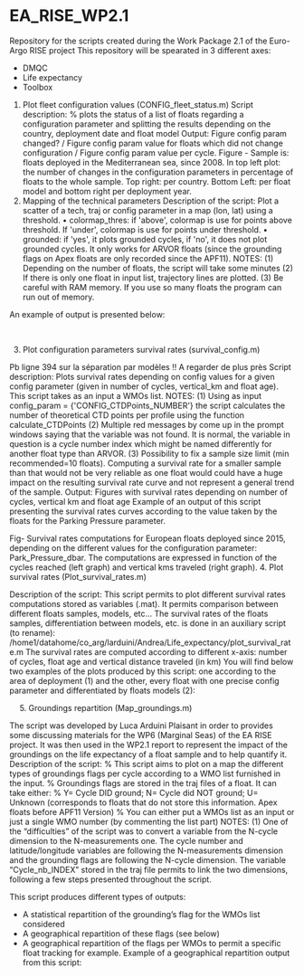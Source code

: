 # EA_RISE_WP2.1
Repository for the scripts created during the Work Package 2.1 of the Euro-Argo RISE project
This repository will be spearated in 3 different axes:
- DMQC
- Life expectancy
- Toolbox

1.	Plot fleet configuration values (CONFIG_fleet_status.m)
Script description:
% plots the status of a list of floats regarding a configuration parameter and splitting the results depending on the country, deployment date and float model
Output:
Figure config param changed? / Figure config param value for floats which did not change configuration / Figure config param value per cycle. 
 Figure - Sample is: floats deployed in the Mediterranean sea, since 2008. In top left plot: the number of changes in the configuration parameters in percentage of floats to the whole sample. Top right: per country. Bottom Left: per float model and bottom right per deployment year.
 
2.	Mapping of the technical parameters
Description of the script:
Plot a scatter of a tech, traj or config parameter in a map (lon, lat) using a threshold.
•	colormap_thres: if 'above', colormap is use for points above threshold. If 'under', colormap is use for points under threshold.
•	grounded: if 'yes', it plots grounded cycles, if 'no', it does not plot grounded cycles. It only works for ARVOR floats (since the grounding flags on Apex floats are only recorded since the APF11).
NOTES:
(1) Depending on the number of floats, the script will take some minutes
(2) If there is only one float in input list, trajectory lines are plotted.
(3) Be careful with RAM memory. If you use so many floats the program can run out of memory.

An example of output is presented below:
 
 

3.	Plot configuration parameters survival rates (survival_config.m)

Pb ligne 394 sur la séparation par modèles !! A regarder de plus près
Script description:
Plots survival rates depending on config values for a given config parameter (given in number of cycles, vertical_km and float age). This script takes as an input a WMOs list.
NOTES: 
(1) Using as input config_param = {'CONFIG_CTDPoints_NUMBER'} the script calculates the number of theoretical CTD points per profile using the function calculate_CTDPoints
(2) Multiple red messages by come up in the prompt windows saying that the variable was not found. It is normal, the variable in question is a cycle number index which might be named differently for another float type than ARVOR. 
(3) Possibility to fix a sample size limit (min recommended=10 floats). Computing a survival rate for a smaller sample than that would not be very reliable as one float would could have a huge impact on the resulting survival rate curve and not represent a general trend of the sample.
Output: 
Figures with survival rates depending on number of cycles, vertical km and float age 
Example of an output of this script presenting the survival rates curves according to the value taken by the floats for the Parking Pressure parameter.
    
Fig- Survival rates computations for European floats deployed since 2015, depending on the different values for the configuration parameter: Park_Pressure_dbar. The computations are expressed in function of the cycles reached (left graph) and vertical kms traveled (right graph). 
4.	Plot survival rates (Plot_survival_rates.m)

Description of the script:
This script permits to plot different survival rates computations stored as variables (.mat). It permits comparison between different floats samples, models, etc… The survival rates of the floats samples, differentiation between models, etc. is done in an auxiliary script (to rename): /home1/datahome/co_arg/larduini/Andrea/Life_expectancy/plot_survival_rate.m
The survival rates are computed according to different x-axis: number of cycles, float age and vertical distance traveled (in km)
You will find below two examples of the plots produced by this script: one according to the area of deployment (1) and the other, every float with one precise config parameter and differentiated by floats models (2):

 
5.	Groundings repartition (Map_groundings.m)

The script was developed by Luca Arduini Plaisant in order to provides some discussing materials for the WP6 (Marginal Seas) of the EA RISE project. It was then used in the WP2.1 report to represent the impact of the groundings on the life expectancy of a float sample and to help quantify it.
Description of the script:
% This script aims to plot on a map the different types of groundings flags per cycle according to a WMO list furnished in the input.
% Groundings flags are stored in the traj files of a float. It can take either: 
% Y= Cycle DID ground; N= Cycle did NOT ground; U= Unknown (corresponds to floats that do not store this information. Apex floats before APF11 Version)
% You can either put a WMOs list as an input or just a single WMO number (by commenting the list part)
NOTES:
(1)	One of the “difficulties” of the script was to convert a variable from the N-cycle dimension to the N-measurements one. The cycle number and latitude/longitude variables are following the N-measurements dimension and the grounding flags are following the N-cycle dimension. The variable “Cycle_nb_INDEX” stored in the traj file permits to link the two dimensions, following a few steps presented throughout the script.

This script produces different types of outputs:
-	A statistical repartition of the grounding’s flag for the WMOs list considered
-	A geographical repartition of these flags (see below)
-	A geographical repartition of the flags per WMOs to permit a specific float tracking for example.
Example of a geographical repartition output from this script:

